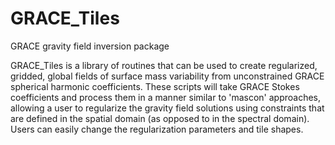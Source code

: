 # GRACE_Tiles
GRACE gravity field inversion package

GRACE_Tiles is a library of routines that can be used to create regularized, gridded, 
global fields of surface mass variability from unconstrained GRACE spherical harmonic 
coefficients.  These scripts will take GRACE Stokes coefficients and process them in 
a manner similar to 'mascon' approaches, allowing a user to regularize the gravity 
field solutions using constraints that are defined in the spatial domain (as opposed 
to in the spectral domain).  Users can easily change the regularization parameters and 
tile shapes.
